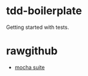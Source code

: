 tdd-boilerplate
===============

Getting started with tests.

# rawgithub

+ [mocha suite](https://rawgithub.com/YOUR_NAME/YOUR_PROJECT/master/test/mocha/browser-suite.html)
